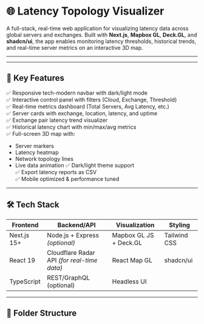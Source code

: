 # 🌐 Latency Topology Visualizer

A full-stack, real-time web application for visualizing latency data across global servers and exchanges. Built with **Next.js**, **Mapbox GL**, **Deck.GL**, and **shadcn/ui**, the app enables monitoring latency thresholds, historical trends, and real-time server metrics on an interactive 3D map.

---


---

## 🧠 Key Features

✅ Responsive tech-modern navbar with dark/light mode  
✅ Interactive control panel with filters (Cloud, Exchange, Threshold)  
✅ Real-time metrics dashboard (Total Servers, Avg Latency, etc.)  
✅ Server cards with exchange, location, latency, and uptime  
✅ Exchange pair latency trend visualizer  
✅ Historical latency chart with min/max/avg metrics  
✅ Full-screen 3D map with:
- Server markers
- Latency heatmap
- Network topology lines
- Live data animation
✅ Dark/light theme support  
✅ Export latency reports as CSV  
✅ Mobile optimized & performance tuned

---

## 🛠️ Tech Stack

| Frontend         | Backend/API        | Visualization    | Styling         |
|------------------|--------------------|------------------|-----------------|
| Next.js 15+      | Node.js + Express *(optional)* | Mapbox GL JS + Deck.GL | Tailwind CSS     |
| React 19         | Cloudflare Radar API *(for real-time data)* | React Map GL     | shadcn/ui        |
| TypeScript       | REST/GraphQL (optional)     | Headless UI     |

---

## 📁 Folder Structure

